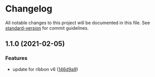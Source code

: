 # Changelog

All notable changes to this project will be documented in this file. See [standard-version](https://github.com/conventional-changelog/standard-version) for commit guidelines.

## 1.1.0 (2021-02-05)


### Features

* update for ribbon v6 ([146d9a9](https://github.com/jabster28/ribbon-api/commit/146d9a9ddf3ac4ad7bea41a2a22455f0349a39b3))
